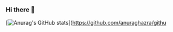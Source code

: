 ### Hi there 👋

[![Anurag's GitHub stats](https://github-readme-stats.vercel.app/api?username=vchinn04&show_icons=true&theme=apprentice)](https://github.com/anuraghazra/githu

<!--
**vchinn04/vchinn04** is a ✨ _special_ ✨ repository because its `README.md` (this file) appears on your GitHub profile.

Here are some ideas to get you started:

- 🔭 I’m currently working on ...
- 🌱 I’m currently learning ...
- 👯 I’m looking to collaborate on ...
- 🤔 I’m looking for help with ...
- 💬 Ask me about ...
- 📫 How to reach me: ...
- 😄 Pronouns: ...
- ⚡ Fun fact: ...
-->
